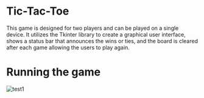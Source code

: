 # Tic-Tac-Toe
This game is designed for two players and can be played on a single device. It utilizes the Tkinter library to create a graphical user interface, shows a status bar that announces the wins or ties, and the board is cleared after each game allowing the users to play again.

# Running the game
![test1](https://github.com/Gh4ida/Tic-Tac-Toe/assets/86244873/ee61725e-a01a-4bd7-91b1-6c80ce667175)
